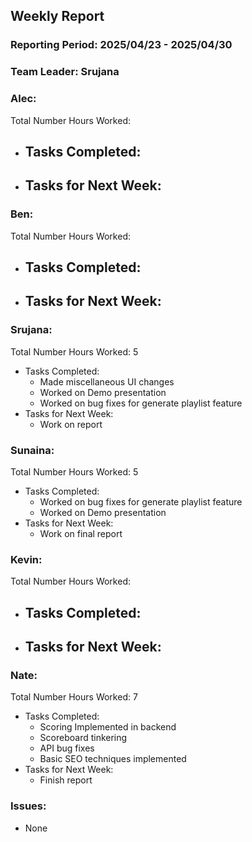 ## **Weekly Report**

### **Reporting Period:** 2025/04/23 - 2025/04/30
### **Team Leader:** Srujana


### **Alec:**
Total Number Hours Worked: 
- Tasks Completed:
  - 
- Tasks for Next Week:
  - 


### **Ben:**
Total Number Hours Worked: 
- Tasks Completed:
  - 
- Tasks for Next Week:
  - 


### **Srujana:**
Total Number Hours Worked: 5
- Tasks Completed: 
  - Made miscellaneous UI changes
  - Worked on Demo presentation
  - Worked on bug fixes for generate playlist feature
- Tasks for Next Week:
  - Work on report



### **Sunaina:**
Total Number Hours Worked: 5 
- Tasks Completed:
  -  Worked on bug fixes for generate playlist feature
  -  Worked on Demo presentation
- Tasks for Next Week:
  - Work on final report



### **Kevin:**
Total Number Hours Worked: 
- Tasks Completed:
  - 
- Tasks for Next Week:
  - 


### **Nate:**
Total Number Hours Worked: 7
- Tasks Completed:
  - Scoring Implemented in backend
  - Scoreboard tinkering
  - API bug fixes
  - Basic SEO techniques implemented 
- Tasks for Next Week:
  - Finish report


### **Issues:**
- None
